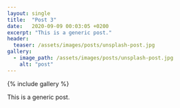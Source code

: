 ```yaml
---
layout: single
title:  "Post 3"
date:   2020-09-09 00:03:05 +0200
excerpt: "This is a generic post."
header:
  teaser: /assets/images/posts/unsplash-post.jpg
gallery:
  - image_path: /assets/images/posts/unsplash-post.jpg
    alt: "post"
---
```

{% include gallery %}

This is a generic post.
